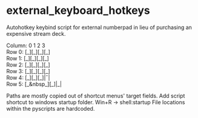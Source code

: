 # external_keyboard_hotkeys
Autohotkey keybind script for external numberpad in lieu of purchasing an expensive stream deck.

Column: 0  1  2  3  
Row 0: \[\_\]\[\_\]\[\_\]\[\_\]   
Row 1: \[\_\]\[\_\]\[\_\]\[\_\]  
Row 2: \[\_\]\[\_\]\[\_\]\[\_\]  
Row 3: \[\_\]\[\_\]\[\_\]\[\_\]  
Row 4: \[\_\]\[\_\]\[\_\]|¯|   
Row 5: \[\_&nbsp\_\]\[\_\]|\_|

<!---
Column: 0  1  2  3
Row 0: [_][_][_][_] 
Row 1: [_][_][_][_]
Row 2: [_][_][_][ |
Row 3: [_][_][_][_|
Row 4: [_][_][_]| | 
Row 5: [____][_]|_| 
--->

Paths are mostly copied out of shortcut menus' target fields.
Add script shortcut to windows startup folder. Win+R -> shell:startup
File locations within the pyscripts are hardcoded.
